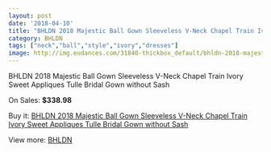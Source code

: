 ```yaml
---
layout: post
date: '2018-04-10'
title: "BHLDN 2018 Majestic Ball Gown Sleeveless V-Neck Chapel Train Ivory Sweet Appliques Tulle Bridal Gown without Sash"
category: BHLDN
tags: ["neck","ball","style","ivory","dresses"]
image: http://img.eudances.com/31840-thickbox_default/bhldn-2018-majestic-ball-gown-sleeveless-v-neck-chapel-train-ivory-sweet-appliques-tulle-bridal-gown-without-sash.jpg
---
```

BHLDN 2018 Majestic Ball Gown Sleeveless V-Neck Chapel Train Ivory Sweet Appliques Tulle Bridal Gown without Sash

On Sales: **$338.98**
<a href="https://www.eudances.com/en/bhldn/9946-bhldn-2018-majestic-ball-gown-sleeveless-v-neck-chapel-train-ivory-sweet-appliques-tulle-bridal-gown-without-sash.html"><amp-img layout="responsive" width="600" height="600" src="//img.eudances.com/31840-thickbox_default/bhldn-2018-majestic-ball-gown-sleeveless-v-neck-chapel-train-ivory-sweet-appliques-tulle-bridal-gown-without-sash.jpg" alt="BHLDN 2018 Majestic Ball Gown Sleeveless V-Neck Chapel Train Ivory Sweet Appliques Tulle Bridal Gown without Sash 0" /></a>
<a href="https://www.eudances.com/en/bhldn/9946-bhldn-2018-majestic-ball-gown-sleeveless-v-neck-chapel-train-ivory-sweet-appliques-tulle-bridal-gown-without-sash.html"><amp-img layout="responsive" width="600" height="600" src="//img.eudances.com/31849-thickbox_default/bhldn-2018-majestic-ball-gown-sleeveless-v-neck-chapel-train-ivory-sweet-appliques-tulle-bridal-gown-without-sash.jpg" alt="BHLDN 2018 Majestic Ball Gown Sleeveless V-Neck Chapel Train Ivory Sweet Appliques Tulle Bridal Gown without Sash 1" /></a>
<a href="https://www.eudances.com/en/bhldn/9946-bhldn-2018-majestic-ball-gown-sleeveless-v-neck-chapel-train-ivory-sweet-appliques-tulle-bridal-gown-without-sash.html"><amp-img layout="responsive" width="600" height="600" src="//img.eudances.com/31848-thickbox_default/bhldn-2018-majestic-ball-gown-sleeveless-v-neck-chapel-train-ivory-sweet-appliques-tulle-bridal-gown-without-sash.jpg" alt="BHLDN 2018 Majestic Ball Gown Sleeveless V-Neck Chapel Train Ivory Sweet Appliques Tulle Bridal Gown without Sash 2" /></a>
<a href="https://www.eudances.com/en/bhldn/9946-bhldn-2018-majestic-ball-gown-sleeveless-v-neck-chapel-train-ivory-sweet-appliques-tulle-bridal-gown-without-sash.html"><amp-img layout="responsive" width="600" height="600" src="//img.eudances.com/31847-thickbox_default/bhldn-2018-majestic-ball-gown-sleeveless-v-neck-chapel-train-ivory-sweet-appliques-tulle-bridal-gown-without-sash.jpg" alt="BHLDN 2018 Majestic Ball Gown Sleeveless V-Neck Chapel Train Ivory Sweet Appliques Tulle Bridal Gown without Sash 3" /></a>
<a href="https://www.eudances.com/en/bhldn/9946-bhldn-2018-majestic-ball-gown-sleeveless-v-neck-chapel-train-ivory-sweet-appliques-tulle-bridal-gown-without-sash.html"><amp-img layout="responsive" width="600" height="600" src="//img.eudances.com/31846-thickbox_default/bhldn-2018-majestic-ball-gown-sleeveless-v-neck-chapel-train-ivory-sweet-appliques-tulle-bridal-gown-without-sash.jpg" alt="BHLDN 2018 Majestic Ball Gown Sleeveless V-Neck Chapel Train Ivory Sweet Appliques Tulle Bridal Gown without Sash 4" /></a>
<a href="https://www.eudances.com/en/bhldn/9946-bhldn-2018-majestic-ball-gown-sleeveless-v-neck-chapel-train-ivory-sweet-appliques-tulle-bridal-gown-without-sash.html"><amp-img layout="responsive" width="600" height="600" src="//img.eudances.com/31845-thickbox_default/bhldn-2018-majestic-ball-gown-sleeveless-v-neck-chapel-train-ivory-sweet-appliques-tulle-bridal-gown-without-sash.jpg" alt="BHLDN 2018 Majestic Ball Gown Sleeveless V-Neck Chapel Train Ivory Sweet Appliques Tulle Bridal Gown without Sash 5" /></a>
<a href="https://www.eudances.com/en/bhldn/9946-bhldn-2018-majestic-ball-gown-sleeveless-v-neck-chapel-train-ivory-sweet-appliques-tulle-bridal-gown-without-sash.html"><amp-img layout="responsive" width="600" height="600" src="//img.eudances.com/31844-thickbox_default/bhldn-2018-majestic-ball-gown-sleeveless-v-neck-chapel-train-ivory-sweet-appliques-tulle-bridal-gown-without-sash.jpg" alt="BHLDN 2018 Majestic Ball Gown Sleeveless V-Neck Chapel Train Ivory Sweet Appliques Tulle Bridal Gown without Sash 6" /></a>
<a href="https://www.eudances.com/en/bhldn/9946-bhldn-2018-majestic-ball-gown-sleeveless-v-neck-chapel-train-ivory-sweet-appliques-tulle-bridal-gown-without-sash.html"><amp-img layout="responsive" width="600" height="600" src="//img.eudances.com/31843-thickbox_default/bhldn-2018-majestic-ball-gown-sleeveless-v-neck-chapel-train-ivory-sweet-appliques-tulle-bridal-gown-without-sash.jpg" alt="BHLDN 2018 Majestic Ball Gown Sleeveless V-Neck Chapel Train Ivory Sweet Appliques Tulle Bridal Gown without Sash 7" /></a>
<a href="https://www.eudances.com/en/bhldn/9946-bhldn-2018-majestic-ball-gown-sleeveless-v-neck-chapel-train-ivory-sweet-appliques-tulle-bridal-gown-without-sash.html"><amp-img layout="responsive" width="600" height="600" src="//img.eudances.com/31842-thickbox_default/bhldn-2018-majestic-ball-gown-sleeveless-v-neck-chapel-train-ivory-sweet-appliques-tulle-bridal-gown-without-sash.jpg" alt="BHLDN 2018 Majestic Ball Gown Sleeveless V-Neck Chapel Train Ivory Sweet Appliques Tulle Bridal Gown without Sash 8" /></a>
<a href="https://www.eudances.com/en/bhldn/9946-bhldn-2018-majestic-ball-gown-sleeveless-v-neck-chapel-train-ivory-sweet-appliques-tulle-bridal-gown-without-sash.html"><amp-img layout="responsive" width="600" height="600" src="//img.eudances.com/31841-thickbox_default/bhldn-2018-majestic-ball-gown-sleeveless-v-neck-chapel-train-ivory-sweet-appliques-tulle-bridal-gown-without-sash.jpg" alt="BHLDN 2018 Majestic Ball Gown Sleeveless V-Neck Chapel Train Ivory Sweet Appliques Tulle Bridal Gown without Sash 9" /></a>

Buy it: [BHLDN 2018 Majestic Ball Gown Sleeveless V-Neck Chapel Train Ivory Sweet Appliques Tulle Bridal Gown without Sash](https://www.eudances.com/en/bhldn/9946-bhldn-2018-majestic-ball-gown-sleeveless-v-neck-chapel-train-ivory-sweet-appliques-tulle-bridal-gown-without-sash.html "BHLDN 2018 Majestic Ball Gown Sleeveless V-Neck Chapel Train Ivory Sweet Appliques Tulle Bridal Gown without Sash")

View more: [BHLDN](https://www.eudances.com/en/124-bhldn "BHLDN")